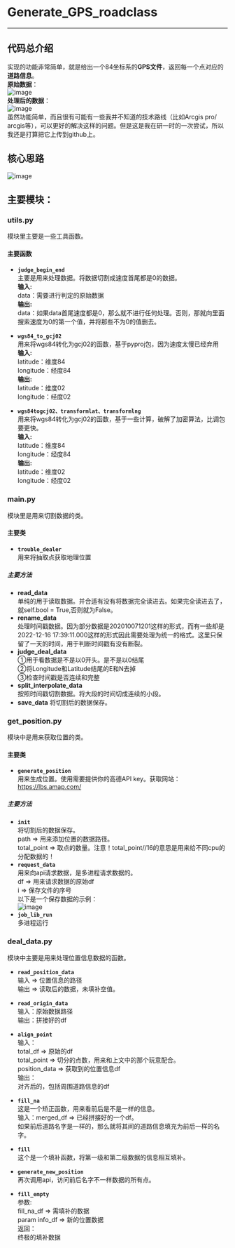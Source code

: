 # Generate_GPS_roadclass  
---  
## 代码总介绍  
实现的功能非常简单，就是给出一个84坐标系的**GPS文件**，返回每一个点对应的**道路信息**。  
**原始数据**：  
![image](https://github.com/user-attachments/assets/928fd47e-6f67-4075-9c84-0c4a4e293b1b)  
**处理后的数据**：  
![image](https://github.com/user-attachments/assets/d33510a4-91e0-4439-97a1-862a40568eeb)  
虽然功能简单，而且很有可能有一些我并不知道的技术路线（比如Arcgis pro/ arcgis等），可以更好的解决这样的问题。但是这是我在研一时的一次尝试，所以我还是打算把它上传到github上。  
## 核心思路  
![image](https://github.com/user-attachments/assets/8166af2b-cb26-49c5-991e-d054f08a2771)  
## 主要模块：  
### utils.py  
  模块里主要是一些工具函数。  
  #### 主要函数  
  - **`judge_begin_end`**  
  主要是用来处理数据。将数据切割成速度首尾都是0的数据。  
  **输入:**  
    data：需要进行判定的原始数据  
  **输出:**  
    data：如果data首尾速度都是0，那么就不进行任何处理。否则，那就向里面搜索速度为0的第一个值，并将那些不为0的值删去。  
    
  - **`wgs84_to_gcj02`**  
  用来将wgs84转化为gcj02的函数，基于pyproj包，因为速度太慢已经弃用  
  **输入:**  
    latitude：维度84  
    longitude：经度84  
  **输出:**  
    latitude：维度02  
    longitude：经度02  

  - **`wgs84togcj02、transformlat、transformlng`**  
  用来将wgs84转化为gcj02的函数，基于一些计算，破解了加密算法，比调包要更快。  
  **输入:**  
    latitude：维度84  
    longitude：经度84  
  **输出:**  
    latitude：维度02  
    longitude：经度02

### main.py  
  模块里是用来切割数据的类。  
  #### 主要类  
  - **`trouble_dealer`**  
  用来将抽取点获取地理位置  
  ##### 主要方法  
  - **read_data**  
  单纯的用于读取数据。并合适有没有将数据完全读进去。如果完全读进去了，就self.bool = True,否则就为False。  
  - **rename_data**  
  处理时间戳数据。因为部分数据是202010071201这样的形式，而有一些却是2022-12-16 17:39:11.000这样的形式因此需要处理为统一的格式。这里只保留了一天的时间，用于判断时间戳有没有断裂。  
  - **judge_deal_data**  
    ①用于看数据是不是以0开头。是不是以0结尾  
    ②将Longitude和Latitude结尾的E和N去掉  
    ③检查时间戳是否连续和完整  
  - **split_interpolate_data**  
  按照时间戳切割数据。将大段的时间切成连续的小段。  
  - **save_data**
  将切割后的数据保存。

### get_position.py  
  模块中是用来获取位置的类。  
  #### 主要类  
  - **`generate_position`**  
  用来生成位置。使用需要提供你的高德API key。获取网站：https://lbs.amap.com/  
  ##### 主要方法  
  - **`init`**  
  将切割后的数据保存。  
  path => 用来添加位置的数据路径。  
  total_point => 取点的数量。注意！total_point//16的意思是用来给不同cpu的分配数据的！  
  - **`request_data`**  
  用来向api请求数据，是多进程请求数据的。  
  df => 用来请求数据的原始df  
  i => 保存文件的序号  
  以下是一个保存数据的示例：  
  ![image](https://github.com/user-attachments/assets/e1bbf736-f3c8-46c9-b56f-8d71b44411ef)
  - **`job_lib_run`**  
  多进程运行

### deal_data.py  
  模块中主要是用来处理位置信息数据的函数。  
  - **`read_position_data`**  
  输入 => 位置信息的路径  
  输出 => 读取后的数据，未填补空值。

  - **`read_origin_data`**  
  输入：原始数据路径  
  输出：拼接好的df  
  - **`align_point`**  
  输入：  
  total_df => 原始的df  
  total_point => 切分的点数，用来和上文中的那个玩意配合。  
  position_data => 获取到的位置信息df  
  输出：  
  对齐后的，包括周围道路信息的df  
  - **`fill_na`**  
  这是一个矫正函数，用来看前后是不是一样的信息。  
  输入：merged_df => 已经拼接好的一个df。  
  如果前后道路名字是一样的，那么就将其间的道路信息填充为前后一样的名字。  
  - **`fill`**  
  这个是一个填补函数，将第一级和第二级数据的信息相互填补。  
  - **`generate_new_position`**  
  再次调用api，访问前后名字不一样数据的所有点。  
  - **`fill_empty`**  
  参数:  
  fill_na_df => 需填补的数据  
  param info_df => 新的位置数据  
  返回：  
  终极的填补数据  
